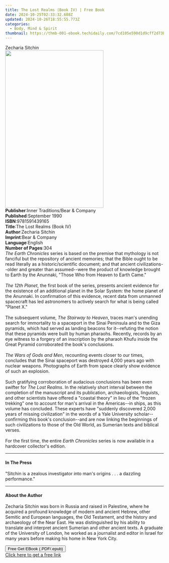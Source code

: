 ```yaml
---
title: The Lost Realms (Book IV) | Free Book
date: 2024-10-25T02:33:32.608Z
updated: 2024-10-26T18:55:55.773Z
categories:
  - Body, Mind & Spirit
thumbnail: https://thmb-001-ebook.techidaily.com/7cd105e590d1d9cff2d73b1de6878a12b9e5cb5124850c0533f634504c828761.jpg
---
```

<main id="book-container">
  <div class="flex flex-col">
    <div class="book-brief flex-1 py-6 px-4 sm:p-6 md:py-10 md:px-8">
      <!-- brief-->
      <div class="book-brief-main">Zecharia Sitchin</div>
    </div>
    <div
      class="book-meta-info flex-1 grid gap-4 col-start-1 col-end-3 row-start-1 sm:mb-6 sm:grid-cols-4 lg:gap-6 lg:col-start-2 lg:row-end-6 lg:row-span-6 lg:mb-0"
    >
      <div
        class="book-meta-info-left place-content-center mt-4 p-4 text-sm leading-6 col-start-2 col-span-2 dark:text-slate-400"
      >
        <img
          class="w-full h-500 object-cover rounded-lg sm:h-255 sm:col-span-2 lg:col-span-full"
          src="https://img-001-ebook.techidaily.com/4577b8e78b4618dc9f03944394e4898a2447585f353d2189375d446e59d17167.jpg"
          alt=""
          width="312"
          height="500"
        />
      </div>
      <div
        class="book-meta-info-right mt-2 col-start-1 row-start-2 col-span-3 self-center"
      >
        <!-- meta data  -->
        <div class="flex flex-col px-4 md:px-8">
          <div class="flex-1">
            <strong>Publisher</strong>:<span class="px-2"
              >Inner Traditions/Bear &amp; Company</span
            >
          </div>
          <div class="flex-1">
            <strong>Published</strong>:<span class="px-2">September 1990</span>
          </div>
          <div class="flex-1">
            <strong>ISBN</strong>:<span class="px-2">9781591439165</span>
          </div>
          <div class="flex-1">
            <strong>Title</strong>:<span class="px-2"
              >The Lost Realms (Book IV)</span
            >
          </div>
          <div class="flex-1">
            <strong>Author</strong>:<span class="px-2">Zecharia Sitchin</span>
          </div>
          <div class="flex-1">
            <strong>Imprint</strong>:<span class="px-2"
              >Bear &amp; Company</span
            >
          </div>
          <div class="flex-1">
            <strong>Language</strong>:<span class="px-2">English</span>
          </div>
          <div class="flex-1">
            <strong>Number of Pages</strong>:<span class="px-2">304</span>
          </div>
        </div>
      </div>
    </div>
    <div class="book-description flex-1 py-6 px-4 sm:p-6 md:py-10 md:px-8">
      <div class="book-description-main">
        <div accordion-content="" id="description">
          <i>The Earth Chronicles</i> series is based on the premise that
          mythology is not fanciful but the repository of ancient memories; that
          the Bible ought to be read literally as a historic/scientific
          document; and that ancient civilizations--older and greater than
          assumed--were the product of knowledge brought to Earth by the
          Anunnaki, "Those Who from Heaven to Earth Came." <br /><br /><i
            >The 12th Planet</i
          >, the first book of the series, presents ancient evidence for the
          existence of an additional planet in the Solar System: the home planet
          of the Anunnaki. In confirmation of this evidence, recent data from
          unmanned spacecraft has led astronomers to actively search for what is
          being called "Planet X." <br /><br />The subsequent volume,
          <i>The Stairway to Heaven</i>, traces man's unending search for
          immortality to a spaceport in the Sinai Peninsula and to the Giza
          pyramids, which had served as landing beacons for it--refuting the
          notion that these pyramids were built by human pharaohs. Recently,
          records by an eye witness to a forgery of an inscription by the
          pharaoh Khufu inside the Great Pyramid corroborated the book's
          conclusions. <br /><br /><i>The Wars of Gods and Men</i>, recounting
          events closer to our times, concludes that the Sinai spaceport was
          destroyed 4,000 years ago with nuclear weapons. Photographs of Earth
          from space clearly show evidence of such an explosion.
          <br /><br />Such gratifying corroboration of audacious conclusions has
          been even swifter for <i>The Lost Realms</i>. In the relatively short
          interval between the completion of the manuscript and its publication,
          archaeologists, linguists, and other scientists have offered a
          "coastal theory" in lieu of the "frozen trekking" one to account for
          man's arrival in the Americas--in ships, as this volume has concluded.
          These experts have "suddenly discovered 2,000 years of missing
          civilization" in the words of a Yale University scholar--confirming
          this book's conclusion--and are now linking the beginnings of such
          civilizations to those of the Old World, as Sumerian texts and
          biblical verses.<br /><br />For the first time, the entire
          <i>Earth Chronicles</i> series is now available in a hardcover
          collector's edition.
        </div>
        <div class="accordion-fader"></div>
      </div>
    </div>
    <div class="book-excerpts flex-1 py-6 px-4 sm:p-6 md:py-10 md:px-8">
      <!-- excerpts-->
      <div class="book-excerpts-main">
        <hr />
        <h4 class="placeholder placeholder-heading">
          <span>In The Press</span>
        </h4>
        <p>
          "Sitchin is a zealous investigator into man's origins . . . a dazzling
          performance."
        </p>
      </div>
    </div>
    <div class="book-about-author flex-1 py-6 px-4 sm:p-6 md:py-10 md:px-8">
      <!-- about author-->
      <div class="book-main-author-main">
        <hr />
        <h4 class="placeholder placeholder-heading">
          <span>About the Author</span>
        </h4>
        <p>
          Zecharia Sitchin was born in Russia and raised in Palestine, where he
          acquired a profound knowledge of modern and ancient Hebrew, other
          Semitic and European languages, the Old Testament, and the history and
          archaeology of the Near East. He was distinguished by his ability to
          translate and interpret ancient Sumerian and other ancient texts. A
          graduate of the University of London, he worked as a journalist and
          editor in Israel for many years before making his home in New York
          City.
        </p>
      </div>
    </div>
    <div class="book-free-get flex-1 py-6 px-4 sm:p-6 md:py-10 md:px-8">
      <button
        id="btn-free-get"
        class="bg-blue-500 hover:bg-blue-700 text-white font-bold py-2 px-4 rounded"
      >
        Free Get EBook (.PDF/.epub)
      </button>
      <div id="countdown-display" class="px-2 text-lg mt-2"></div>
      <a
        id="free-link"
        class="hidden bg-blue-500 hover:bg-blue-700 text-white font-bold py-2 px-4 rounded"
        href="https://www.ebooks.com/en-us/book/95782533/the-lost-realms-book-iv/zecharia-sitchin/"
        target="_blank"
        >Click here to get a free link</a
      >
    </div>
    <script>
      let countdownTime = 0;
      let countdownInterval = null;
      document
        .getElementById('btn-free-get')
        .addEventListener('click', startCountdown);
      function startCountdown() {
        countdownTime = new Date().getTime() + 60000 * 3;
        countdownInterval = setInterval(updateCountdown, 1000);
        document.getElementById('btn-free-get').disabled = true;
        document
          .getElementById('btn-free-get')
          .classList.add('bg-gray-500', 'cursor-not-allowed');
      }
      function updateCountdown() {
        let currentTime = new Date().getTime();
        let timeLeft = countdownTime - currentTime;
        let secondsLeft = Math.floor(timeLeft / 1000);
        document.getElementById('countdown-display').innerHTML =
          `Remaining time: ${secondsLeft} seconds.`;
        if (secondsLeft <= 0) {
          clearInterval(countdownInterval);
          document.getElementById('btn-free-get').classList.add('hidden');
          document.getElementById('free-link').classList.remove('hidden');
          document.getElementById('countdown-display').innerHTML = '';
        }
      }
    </script>
  </div>
</main>

<ins class="adsbygoogle"
      style="display:block"
      data-ad-client="ca-pub-7571918770474297"
      data-ad-slot="8358498916"
      data-ad-format="auto"
      data-full-width-responsive="true"></ins>
    